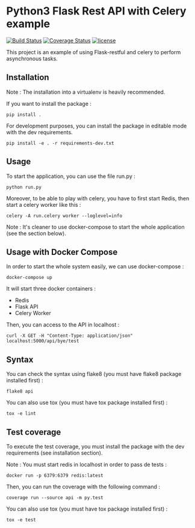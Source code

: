 # Python3 Flask Rest API with Celery example

[![Build Status](https://travis-ci.org/MatthieuGouel/python-flask-celery-example.svg?branch=master)](https://travis-ci.org/MatthieuGouel/python-flask-celery-example)
[![Coverage Status](https://img.shields.io/coveralls/github/MatthieuGouel/python-flask-celery-example.svg)](https://coveralls.io/github/MatthieuGouel/python-flask-celery-example?branch=master)
[![license](https://img.shields.io/github/license/MatthieuGouel/python-flask-celery-example.svg)](https://github.com/MatthieuGouel/python-flask-celery-example/blob/master/LICENSE)

This project is an example of using Flask-restful and celery to perform asynchronous tasks.

## Installation

Note : The installation into a virtualenv is heavily recommended.

If you want to install the package :

```
pip install .
```

For development purposes, you can install the package in editable mode with the dev requirements.

```
pip install -e . -r requirements-dev.txt
```

## Usage

To start the application, you can use the file run.py :

```
python run.py
```

Moreover, to be able to play with celery, you have to first start Redis, then start a celery worker like this :

```
celery -A run.celery worker --loglevel=info
```

Note : It's cleaner to use docker-compose to start the whole application (see the section below).

## Usage with Docker Compose

In order to start the whole system easily, we can use docker-compose :

```
docker-compose up
```

It will start three docker containers :
- Redis
- Flask API
- Celery Worker

Then, you can access to the API in localhost :

```
curl -X GET -H "Content-Type: application/json" localhost:5000/api/bye/test
```

## Syntax

You can check the syntax using flake8 (you must have flake8 package installed first) :

```
flake8 api
```

You can also use tox (you must have tox package installed first) :

```
tox -e lint
```

## Test coverage

To execute the test coverage, you must install the package with the dev requirements (see installation section).

Note : You must start redis in localhost in order to pass de tests :

```
docker run -p 6379:6379 redis:latest
```

Then, you can run the coverage with the following command :

```
coverage run --source api -m py.test
```

You can also use tox (you must have tox package installed first) :

```
tox -e test
```
